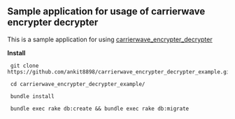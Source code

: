 ## Sample application for usage of carrierwave encrypter decrypter

This is a sample application for using [carrierwave_encrypter_decrypter](https://github.com/ankit8898/carrierwave_encrypter_decrypter)

**Install**


     git clone https://github.com/ankit8898/carrierwave_encrypter_decrypter_example.git
     
     cd carrierwave_encrypter_decrypter_example/

     bundle install

     bundle exec rake db:create && bundle exec rake db:migrate
